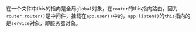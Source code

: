 在一个文件中this的指向是全局`global`对象，在`router`的this指向路由，因为`router.router()`是中间件，挂载在`app.user()`中的，`app.listen()`的`this`指向的是`service`对象，即服务器对象。